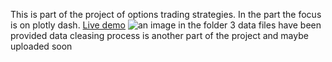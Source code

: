 This is part of the project of options trading strategies.
In the part the focus is on plotly dash.
[Live demo](https://tx-options.herokuapp.com/)
![an image](https://user-images.githubusercontent.com/85022169/133045611-a0145830-96fa-4e13-af17-c0cd4f4e03f3.png)
in the folder 3 data files have been provided
data cleasing process is another part of the project and maybe uploaded soon
